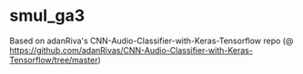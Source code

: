 # smul_ga3
Based on adanRiva's CNN-Audio-Classifier-with-Keras-Tensorflow repo (@ https://github.com/adanRivas/CNN-Audio-Classifier-with-Keras-Tensorflow/tree/master)
